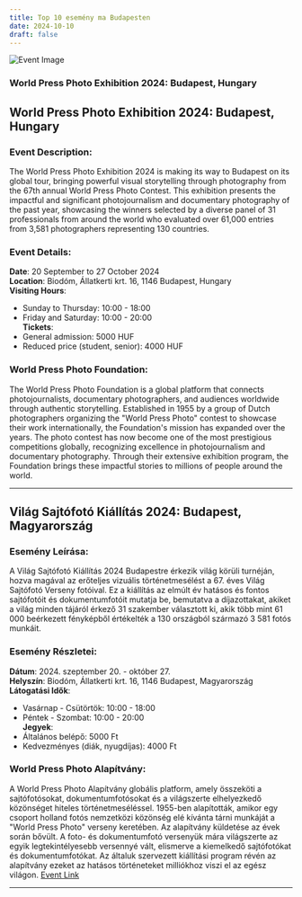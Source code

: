 ```yaml
---
title: Top 10 esemény ma Budapesten
date: 2024-10-10
draft: false
---
```


![Event Image](https://scontent-cdg4-2.xx.fbcdn.net/v/t39.30808-6/453234887_1079768283519067_8224867178223583682_n.jpg?stp=dst-jpg_s960x960&_nc_cat=101&ccb=1-7&_nc_sid=75d36f&_nc_ohc=DzAV0kcHhGEQ7kNvgGiGM09&_nc_ht=scontent-cdg4-2.xx&_nc_gid=AXbgjgXIhpbhdY7c0INQOTU&oh=00_AYD4AxFI-GFQ89_oZpUQCMzkj5AbtVFS0yhKTk-OvlGOxw&oe=670D0C10)

 ### World Press Photo Exhibition 2024: Budapest, Hungary

## World Press Photo Exhibition 2024: Budapest, Hungary

### Event Description:
The World Press Photo Exhibition 2024 is making its way to Budapest on its global tour, bringing powerful visual storytelling through photography from the 67th annual World Press Photo Contest. This exhibition presents the impactful and significant photojournalism and documentary photography of the past year, showcasing the winners selected by a diverse panel of 31 professionals from around the world who evaluated over 61,000 entries from 3,581 photographers representing 130 countries. 

### Event Details:
**Date**: 20 September to 27 October 2024  
**Location**: Biodóm, Állatkerti krt. 16, 1146 Budapest, Hungary  
**Visiting Hours**:  
- Sunday to Thursday: 10:00 - 18:00  
- Friday and Saturday: 10:00 - 20:00  
**Tickets**:  
- General admission: 5000 HUF  
- Reduced price (student, senior): 4000 HUF  

### World Press Photo Foundation:
The World Press Photo Foundation is a global platform that connects photojournalists, documentary photographers, and audiences worldwide through authentic storytelling. Established in 1955 by a group of Dutch photographers organizing the "World Press Photo" contest to showcase their work internationally, the Foundation's mission has expanded over the years. The photo contest has now become one of the most prestigious competitions globally, recognizing excellence in photojournalism and documentary photography. Through their extensive exhibition program, the Foundation brings these impactful stories to millions of people around the world.

---

## Világ Sajtófotó Kiállítás 2024: Budapest, Magyarország

### Esemény Leírása:
A Világ Sajtófotó Kiállítás 2024 Budapestre érkezik világ körüli turnéján, hozva magával az erőteljes vizuális történetmesélést a 67. éves Világ Sajtófotó Verseny fotóival. Ez a kiállítás az elmúlt év hatásos és fontos sajtófotóit és dokumentumfotóit mutatja be, bemutatva a díjazottakat, akiket a világ minden tájáról érkező 31 szakember választott ki, akik több mint 61 000 beérkezett fényképből értékelték a 130 országból származó 3 581 fotós munkáit.

### Esemény Részletei:
**Dátum**: 2024. szeptember 20. - október 27.  
**Helyszín**: Biodóm, Állatkerti krt. 16, 1146 Budapest, Magyarország  
**Látogatási Idők**:  
- Vasárnap - Csütörtök: 10:00 - 18:00  
- Péntek - Szombat: 10:00 - 20:00  
**Jegyek**:  
- Általános belépő: 5000 Ft  
- Kedvezményes (diák, nyugdíjas): 4000 Ft  

### World Press Photo Alapítvány:
A World Press Photo Alapítvány globális platform, amely összeköti a sajtófotósokat, dokumentumfotósokat és a világszerte elhelyezkedő közönséget hiteles történetmeséléssel. 1955-ben alapították, amikor egy csoport holland fotós nemzetközi közönség elé kívánta tárni munkáját a "World Press Photo" verseny keretében. Az alapítvány küldetése az évek során bővült. A foto- és dokumentumfotó versenyük mára világszerte az egyik legtekintélyesebb versennyé vált, elismerve a kiemelkedő sajtófotókat és dokumentumfotókat. Az általuk szervezett kiállítási program révén az alapítvány ezeket az hatásos történeteket milliókhoz viszi el az egész világon.
[Event Link](https://facebook.com/events/496137842816624)

---
